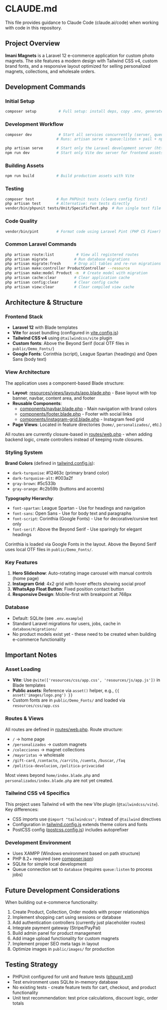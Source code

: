 # CLAUDE.md

This file provides guidance to Claude Code (claude.ai/code) when working with code in this repository.

## Project Overview

**Imani Magnets** is a Laravel 12 e-commerce application for custom photo magnets. The site features a modern design with Tailwind CSS v4, custom brand fonts, and a responsive layout optimized for selling personalized magnets, collections, and wholesale orders.

## Development Commands

### Initial Setup
```bash
composer setup          # Full setup: install deps, copy .env, generate key, migrate, build assets
```

### Development Workflow
```bash
composer dev            # Start all services concurrently (server, queue, logs, Vite)
                       # Runs: artisan serve + queue:listen + pail + npm run dev

php artisan serve      # Start only the Laravel development server (http://127.0.0.1:8000)
npm run dev            # Start only Vite dev server for frontend assets
```

### Building Assets
```bash
npm run build          # Build production assets with Vite
```

### Testing
```bash
composer test          # Run PHPUnit tests (clears config first)
php artisan test       # Alternative: run tests directly
vendor/bin/phpunit tests/Unit/SpecificTest.php  # Run single test file
```

### Code Quality
```bash
vendor/bin/pint        # Format code using Laravel Pint (PHP CS Fixer)
```

### Common Laravel Commands
```bash
php artisan route:list          # View all registered routes
php artisan migrate            # Run database migrations
php artisan migrate:fresh      # Drop all tables and re-run migrations
php artisan make:controller ProductController --resource
php artisan make:model Product -m  # Create model with migration
php artisan cache:clear        # Clear application cache
php artisan config:clear       # Clear config cache
php artisan view:clear         # Clear compiled view cache
```

## Architecture & Structure

### Frontend Stack
- **Laravel 12** with Blade templates
- **Vite** for asset bundling (configured in [vite.config.js](vite.config.js))
- **Tailwind CSS v4** using `@tailwindcss/vite` plugin
- **Custom fonts**: Above the Beyond Serif (local OTF files in `public/Demo_Fonts/`)
- **Google Fonts**: Corinthia (script), League Spartan (headings) and Open Sans (body text)

### View Architecture
The application uses a component-based Blade structure:

- **Layout**: [resources/views/layouts/app.blade.php](resources/views/layouts/app.blade.php) - Base layout with top banner, navbar, content area, and footer
- **Reusable Components**:
  - [components/navbar.blade.php](resources/views/components/navbar.blade.php) - Main navigation with brand colors
  - [components/footer.blade.php](resources/views/components/footer.blade.php) - Footer with social links
  - [components/instagram-grid.blade.php](resources/views/components/instagram-grid.blade.php) - Instagram feed grid
- **Page Views**: Located in feature directories (`home/`, `personalizados/`, etc.)

All routes are currently closure-based in [routes/web.php](routes/web.php) - when adding backend logic, create controllers instead of keeping route closures.

### Styling System

**Brand Colors** (defined in [tailwind.config.js](tailwind.config.js)):
- `dark-turquoise`: #12463c (primary brand color)
- `dark-turquoise-alt`: #003a2f
- `gray-brown`: #5c533b
- `gray-orange`: #c2b59b (buttons and accents)

**Typography Hierarchy**:
- `font-spartan`: League Spartan - Use for headings and navigation
- `font-sans`: Open Sans - Use for body text and paragraphs
- `font-script`: Corinthia (Google Fonts) - Use for decorative/cursive text only
- `font-serif`: Above the Beyond Serif - Use sparingly for elegant headings

Corinthia is loaded via Google Fonts in the layout. Above the Beyond Serif uses local OTF files in `public/Demo_Fonts/`.

### Key Features
1. **Hero Slideshow**: Auto-rotating image carousel with manual controls (home page)
2. **Instagram Grid**: 4x2 grid with hover effects showing social proof
3. **WhatsApp Float Button**: Fixed position contact button
4. **Responsive Design**: Mobile-first with breakpoint at 768px

### Database
- Default: SQLite (see `.env.example`)
- Standard Laravel migrations for users, jobs, cache in `database/migrations/`
- No product models exist yet - these need to be created when building e-commerce functionality

## Important Notes

### Asset Loading
- **Vite**: Use `@vite(['resources/css/app.css', 'resources/js/app.js'])` in Blade templates
- **Public assets**: Reference via `asset()` helper, e.g., `{{ asset('images/logo.png') }}`
- Custom fonts are in `public/Demo_Fonts/` and loaded via `resources/css/app.css`

### Routes & Views
All routes are defined in [routes/web.php](routes/web.php). Route structure:
- `/` → home page
- `/personalizados` → custom magnets
- `/colecciones` → magnet collections
- `/mayoristas` → wholesale
- `/gift-card`, `/contacto`, `/carrito`, `/cuenta`, `/buscar`, `/faq`
- `/politica-devolucion`, `/politica-privacidad`

Most views beyond `home/index.blade.php` and `personalizados/index.blade.php` are not yet created.

### Tailwind CSS v4 Specifics
This project uses Tailwind v4 with the new Vite plugin (`@tailwindcss/vite`). Key differences:
- CSS imports use `@import "tailwindcss";` instead of `@tailwind` directives
- Configuration in [tailwind.config.js](tailwind.config.js) extends theme colors and fonts
- PostCSS config ([postcss.config.js](postcss.config.js)) includes autoprefixer

### Development Environment
- Uses XAMPP (Windows environment based on path structure)
- PHP 8.2+ required (see [composer.json](composer.json))
- SQLite for simple local development
- Queue connection set to `database` (requires `queue:listen` to process jobs)

## Future Development Considerations

When building out e-commerce functionality:
1. Create Product, Collection, Order models with proper relationships
2. Implement shopping cart using sessions or database
3. Add authentication controllers (currently just placeholder routes)
4. Integrate payment gateway (Stripe/PayPal)
5. Build admin panel for product management
6. Add image upload functionality for custom magnets
7. Implement proper SEO meta tags in layout
8. Optimize images in `public/images/` for production

## Testing Strategy
- PHPUnit configured for unit and feature tests ([phpunit.xml](phpunit.xml))
- Test environment uses SQLite in-memory database
- No existing tests - create feature tests for cart, checkout, and product functionality
- Unit test recommendation: test price calculations, discount logic, order totals
